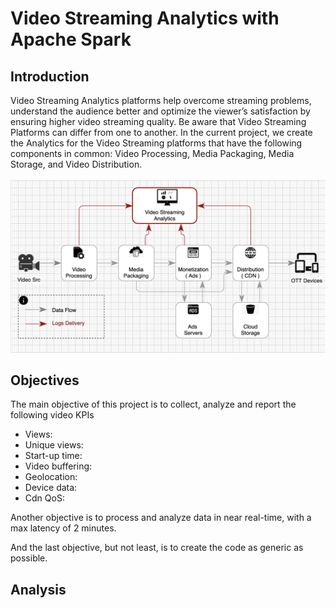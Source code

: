 # Video Streaming Analytics with Apache Spark


## Introduction

Video Streaming Analytics platforms help overcome streaming problems, understand the audience better and optimize the viewer’s satisfaction by ensuring higher video streaming quality. 
Be aware that Video Streaming Platforms can differ from one to another. In the current project, we create the Analytics for the Video Streaming platforms that have the following components in common: Video Processing, Media Packaging, Media Storage, and Video Distribution.  
<br/>
![alt text](https://github.com/dimastatz/video-streaming-analytics/blob/main/docs/chart-video-streaming.png)
<br/>  

## Objectives
The main objective of this project is to collect, analyze and report the following video KPIs
  - Views:
  - Unique views:
  - Start-up time:
  - Video buffering:
  - Geolocation:
  - Device data:
  - Cdn QoS:

Another objective is to process and analyze data in near real-time, with a max latency of 2 minutes.

And the last objective, but not least, is to create the code as generic as possible. 


## Analysis